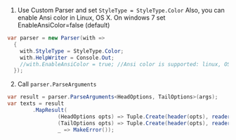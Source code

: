 
1. Use Custom Parser and set  `StyleType = StyleType.Color`
 Also, you can enable Ansi color in Linux, OS X. On windows 7 set EnableAnsiColor=false (default)

```cs
var parser = new Parser(with =>
  {
    with.StyleType = StyleType.Color;
    with.HelpWriter = Console.Out;
	//with.EnableAnsiColor = true; //Ansi color is supported: linux, OS x and windows 10
  });
```  
2. Call `parser.ParseArguments`

```cs
var result = parser.ParseArguments<HeadOptions, TailOptions>(args);
var texts = result
		.MapResult(
				(HeadOptions opts) => Tuple.Create(header(opts), reader(opts)),
				(TailOptions opts) => Tuple.Create(header(opts), reader(opts)),
				_ => MakeError());
```					
